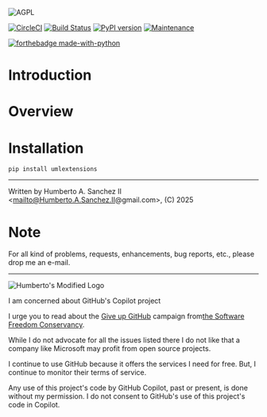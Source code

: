 ![](https://github.com/hasii2011/code-ally-basic/blob/master/developer/agpl-license-web-badge-version-2-256x48.png "AGPL")

[![CircleCI](https://dl.circleci.com/status-badge/img/gh/hasii2011/umlextensions/tree/master.svg?style=shield)](https://dl.circleci.com/status-badge/redirect/gh/hasii2011/umlextensions/tree/master)
[![Build Status](https://app.travis-ci.com/hasii2011/umlextensions.svg?token=xLRFkv8yzJS4p9oSFs49&branch=master)](https://app.travis-ci.com/hasii2011/umlextensions)
[![PyPI version](https://badge.fury.io/py/umlextensions.svg)](https://badge.fury.io/py/umlextensions)
[![Maintenance](https://img.shields.io/badge/Maintained%3F-yes-green.svg)](https://GitHub.com/Naereen/StrapDown.js/graphs/commit-activity)

[![forthebadge made-with-python](http://ForTheBadge.com/images/badges/made-with-python.svg)](https://www.python.org/)

# Introduction

# Overview

# Installation

```
pip install umlextensions
```
___
Written by Humberto A. Sanchez II <mailto@Humberto.A.Sanchez.II@gmail.com>, (C) 2025

# Note
For all kind of problems, requests, enhancements, bug reports, etc., please drop me an e-mail.

------
![Humberto's Modified Logo](https://raw.githubusercontent.com/wiki/hasii2011/gittodoistclone/images/SillyGitHub.png)

I am concerned about GitHub's Copilot project

I urge you to read about the
[Give up GitHub](https://GiveUpGitHub.org) campaign from[the Software Freedom Conservancy](https://sfconservancy.org).

While I do not advocate for all the issues listed there I do not like that a company like Microsoft may profit from open source projects.

I continue to use GitHub because it offers the services I need for free.  But, I continue to monitor their terms of service.

Any use of this project's code by GitHub Copilot, past or present, is done without my permission.  I do not consent to GitHub's use of this project's code in Copilot.
